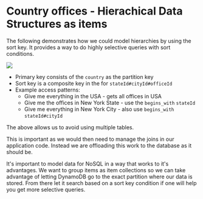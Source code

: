 # Country offices - Hierachical Data Structures as items

The following demonstrates how we could model hierarchies by using the sort key. It provides a way to do highly selective queries with sort conditions.

![](https://firebasestorage.googleapis.com/v0/b/firescript-577a2.appspot.com/o/imgs%2Fapp%2Fmauricelc92%2FZJ5bZ5nzC-.28.27.png?alt=media&token=0c835c71-69cf-4528-bec0-f3f5b8078fa7)


- Primary key consists of the `country` as the partition key
- Sort key is a composite key in the for `stateId#cityId#officeId`
- Example access patterns:
    - Give me everything in the USA - gets all offices in USA
    - Give me the offices in New York State - use the `begins_with` `stateId`
    - Give me everything in New York City - also use `begins_with` `stateId#cityId`

The above allows us to avoid using multiple tables.

This is important as we would then need to manage the joins in our application code. Instead we are offloading this work to the database as it should be.

It's important to model data for NoSQL in a way that works to it's advantages. We want to group items as item collections so we can take advantage of letting DynamoDB go to the exact partition where our data is stored. From there let it search based on a sort key condition if one will help you get more selective queries.
